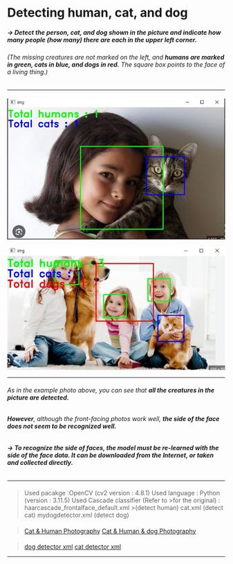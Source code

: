 # **Detecting human, cat, and dog** 

##### -> Detect the person, cat, and dog ***shown in the picture*** and ***indicate*** how many people (how many) there are each in the upper left corner.
###### (The missing creatures are not marked on the left, and ***humans are marked in green, cats in blue, and dogs in red.*** The square box points to the face of a living thing.)
---
#### *<Example photo>* 
![example](https://github.com/xeokok7/teamproject/blob/main/example1.JPG?raw=true)

![example](https://github.com/xeokok7/teamproject/blob/main/example2.JPG?raw=true)

---

###### As in the example photo above, you can see that ***all the creatures in the picture are detected.***

###### ***However***, although the front-facing photos work well, ***the side of the face does not seem to be recognized well.***

###### ***-> To recognize the side of faces, the model must be re-learned with the side of the face data. It can be downloaded from the Internet, or taken and collected directly.***

---
#### *<What used>* 
>Used pacakge :OpenCV (cv2 version : 4.8.1)
>Used language : Python (version : 3.11.5)
>Used Cascade classifier (Refer to <Source> >for the original)
>: haarcascade_frontalface_default.xml >(detect human)
>cat.xml (detect cat)
>mydogdetector.xml (detect dog)



#### *<Sources>*

>[Cat & Human Photography](https://en.wikipedia.org/wiki/Human_interaction_with_cats#/media/File:Girl_and_cat.jpg)
>[Cat & Human & dog  Photography](https://images.app.goo.gl/gmBAbKhCVLump1RdA)

#### *<References>*
>[dog detector xml](https://github.com/pythonLearningCode/DogFaceDetection)
>[cat detector xml](https://github.com/Spidy20/Cat-Detection-Opencv)

---

